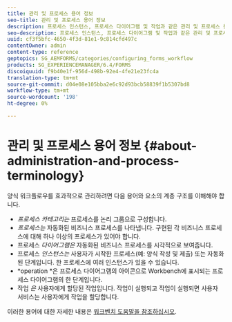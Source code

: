 ```yaml
---
title: 관리 및 프로세스 용어 정보
seo-title: 관리 및 프로세스 용어 정보
description: 프로세스 인스턴스, 프로세스 다이어그램 및 작업과 같은 관리 및 프로세스 용어에 대해 알아봅니다.
seo-description: 프로세스 인스턴스, 프로세스 다이어그램 및 작업과 같은 관리 및 프로세스 용어에 대해 알아봅니다.
uuid: cf3f5bfc-4650-4f3d-81e1-9c814cfd497c
contentOwner: admin
content-type: reference
geptopics: SG_AEMFORMS/categories/configuring_forms_workflow
products: SG_EXPERIENCEMANAGER/6.4/FORMS
discoiquuid: f9b40e1f-956d-498b-92e4-4fe21e23fc4a
translation-type: tm+mt
source-git-commit: d04e08e105bba2e6c92d93bcb58839f1b5307bd8
workflow-type: tm+mt
source-wordcount: '198'
ht-degree: 0%

---
```



# 관리 및 프로세스 용어 정보 {#about-administration-and-process-terminology}

양식 워크플로우를 효과적으로 관리하려면 다음 용어와 요소의 계층 구조를 이해해야 합니다.

* *프로세스 카테고리는* 프로세스를 논리 그룹으로 구성합니다.
* *프로세스는* 자동화된 비즈니스 프로세스를 나타냅니다. 구현된 각 비즈니스 프로세스에 대해 하나 이상의 프로세스가 있어야 합니다.
* 프로세스 *다이어그램은* 자동화된 비즈니스 프로세스를 시각적으로 보여줍니다.
* 프로세스 *인스턴스는* 사용자가 시작한 프로세스(예: 양식 작성 및 제출) 또는 자동화된 단계입니다. 한 프로세스에 여러 인스턴스가 있을 수 있습니다.
* *operation *은 프로세스 다이어그램의 아이콘으로 Workbench에 표시되는 프로세스 다이어그램의 한 단계입니다.
* 작업 *은* 사용자에게 할당된 작업입니다. 작업이 실행되고 작업이 실행되면 사용자 서비스는 사용자에게 작업을 할당합니다.

이러한 용어에 대한 자세한 내용은 [워크벤치 도움말을 참조하십시오](https://www.adobe.com/go/learn_aemforms_workbench_63).
